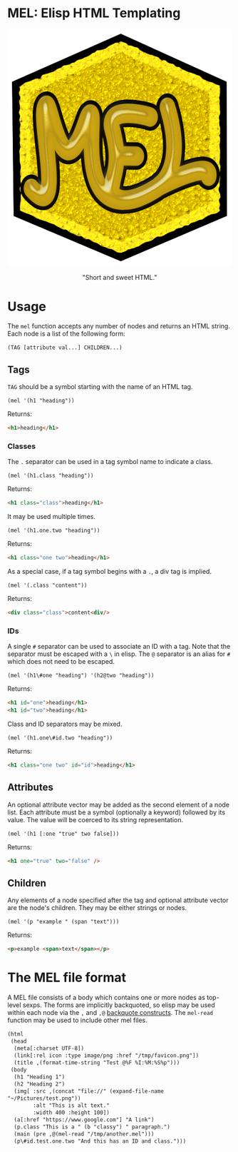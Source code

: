 # MEL: Elisp HTML Templating

<p align="center"><img src="./logo.png"/></p>
<p align="center">"Short and sweet HTML."</p>

# Usage

The `mel` function accepts any number of nodes and returns an HTML string.
Each node is a list of the following form:

```emacs-lisp
(TAG [attribute val...] CHILDREN...)
```

## Tags

`TAG` should be a symbol starting with the name of an HTML tag.

```emacs-lisp
(mel '(h1 "heading"))
```

Returns:

```html
<h1>heading</h1>
```

### Classes
The `.` separator can be used in a tag symbol name to indicate a class.

```emacs-lisp
(mel '(h1.class "heading"))
```

Returns:

```html
<h1 class="class">heading</h1>
```

It may be used multiple times.

```emacs-lisp
(mel '(h1.one.two "heading"))
```

Returns:

```html
<h1 class="one two">heading</h1>
```

As a special case, if a tag symbol begins with a `.`, a div tag is implied.

```emacs-lisp
(mel '(.class "content"))
```

Returns:

```html
<div class="class">content<div/>
```

### IDs

A single `#` separator can be used to associate an ID with a tag.
Note that the separator must be escaped with a `\` in elisp.
The `@` separator is an alias for `#` which does not need to be escaped.

```emacs-lisp
(mel '(h1\#one "heading") '(h2@two "heading"))
```

Returns:

```html
<h1 id="one">heading</h1>
<h1 id="two">heading</h1>
```

Class and ID separators may be mixed.

```emacs-lisp
(mel '(h1.one\#id.two "heading"))
```

Returns:

```html
<h1 class="one two" id="id">heading</h1>
```

## Attributes

An optional attribute vector may be added as the second element of a node list.
Each attribute must be a symbol (optionally a keyword) followed by its value.
The value will be coerced to its string representation.

```emacs-lisp
(mel '(h1 [:one "true" two false]))
```

Returns:

```html
<h1 one="true" two="false" />
```


## Children

Any elements of a node specified after the tag and optional attribute vector are the node's children.
They may be either strings or nodes.

```emacs-lisp
(mel '(p "example " (span "text")))
```

Returns:

```html
<p>example <span>text</span></p>
```

# The MEL file format

A MEL file consists of a body which contains one or more nodes as top-level sexps.
The forms are implicitly backquoted, so elisp may be used within each node via the `,` and `,@`
[backquote constructs](https://www.gnu.org/software/emacs/manual/html_node/elisp/Backquote.html). 
The `mel-read` function may be used to include other mel files.

```elisp
(html
 (head
  (meta[:charset UTF-8])
  (link[:rel icon :type image/png :href "/tmp/favicon.png"])
  (title ,(format-time-string "Test @%F %I:%M:%S%p")))
 (body
  (h1 "Heading 1")
  (h2 "Heading 2")
  (img[ :src ,(concat "file://" (expand-file-name "~/Pictures/test.png"))
        :alt "This is alt text."
        :width 400 :height 100])
  (a[:href "https://www.google.com"] "A link")
  (p.class "This is a " (b "classy") " paragraph.")
  (main (pre ,@(mel-read "/tmp/another.mel")))
  (p\#id.test.one.two "And this has an ID and class.")))
```
